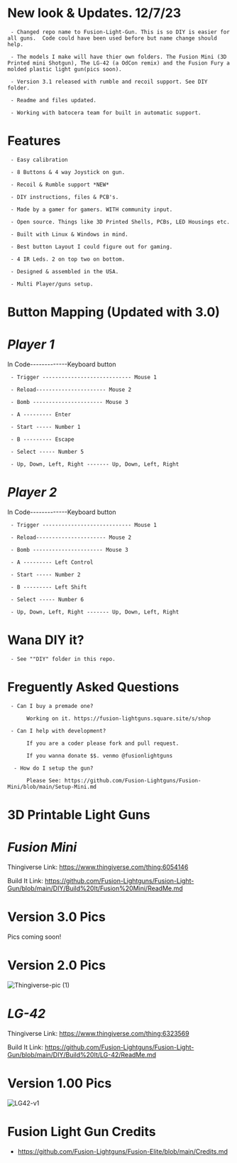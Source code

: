 # New look & Updates. 12/7/23

     - Changed repo name to Fusion-Light-Gun. This is so DIY is easier for all guns.  Code could have been used before but name change should help.

     - The models I make will have thier own folders. The Fusion Mini (3D Printed mini Shotgun), The LG-42 (a OdCon remix) and the Fusion Fury a molded plastic light gun(pics soon).

     - Version 3.1 released with rumble and recoil support. See DIY folder.

     - Readme and files updated.

     - Working with batocera team for built in automatic support.
     
# Features

     - Easy calibration 
     
     - 8 Buttons & 4 way Joystick on gun.

     - Recoil & Rumble support *NEW*
          
     - DIY instructions, files & PCB's.
     
     - Made by a gamer for gamers. WITH community input.
      
     - Open source. Things like 3D Printed Shells, PCBs, LED Housings etc.
     
     - Built with Linux & Windows in mind.
     
     - Best button Layout I could figure out for gaming.
     
     - 4 IR Leds. 2 on top two on bottom.
     
     - Designed & assembled in the USA. 
     
     - Multi Player/guns setup.


# Button Mapping (Updated with 3.0)

# ___Player 1___

In Code-------------Keyboard button 
     
     - Trigger ---------------------------- Mouse 1
     
     - Reload---------------------- Mouse 2

     - Bomb ---------------------- Mouse 3

     - A --------- Enter
     
     - Start ----- Number 1
     
     - B --------- Escape
          
     - Select ----- Number 5 
    
     - Up, Down, Left, Right ------- Up, Down, Left, Right

# ___Player 2___

In Code-------------Keyboard button 
     
     - Trigger ---------------------------- Mouse 1
     
     - Reload---------------------- Mouse 2

     - Bomb ---------------------- Mouse 3

     - A --------- Left Control
     
     - Start ----- Number 2
     
     - B --------- Left Shift
          
     - Select ----- Number 6
    
     - Up, Down, Left, Right ------- Up, Down, Left, Right
     
# Wana DIY it? 

     - See ""DIY" folder in this repo.
     
# Freguently Asked Questions

     - Can I buy a premade one?
     
          Working on it. https://fusion-lightguns.square.site/s/shop
          
     - Can I help with development?
     
          If you are a coder please fork and pull request. 
          
          If you wanna donate $$. venmo @fusionlightguns
          
      - How do I setup the gun?
      
          Please See: https://github.com/Fusion-Lightguns/Fusion-Mini/blob/main/Setup-Mini.md

# 3D Printable Light Guns

# ___Fusion Mini___

Thingiverse Link: https://www.thingiverse.com/thing:6054146

Build It Link: https://github.com/Fusion-Lightguns/Fusion-Light-Gun/blob/main/DIY/Build%20It/Fusion%20Mini/ReadMe.md

# Version 3.0 Pics

Pics coming soon!

# Version 2.0 Pics
![Thingiverse-pic (1)](https://github.com/Fusion-Lightguns/Fusion-Mini/assets/118452807/cd7d0198-27b7-4fd1-953c-83e2e4c0cd6b)


# ___LG-42___

Thingiverse Link: https://www.thingiverse.com/thing:6323569

Build It Link: https://github.com/Fusion-Lightguns/Fusion-Light-Gun/blob/main/DIY/Build%20It/LG-42/ReadMe.md


# Version 1.00 Pics

![LG42-v1](https://cdn.thingiverse.com/assets/0c/61/f7/95/5d/large_display_1acf553a-a14f-4948-8784-6c0d71841c58.png)


# Fusion Light Gun Credits

- https://github.com/Fusion-Lightguns/Fusion-Elite/blob/main/Credits.md
